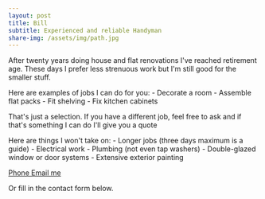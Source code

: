 ```yaml
---
layout: post
title: Bill
subtitle: Experienced and reliable Handyman
share-img: /assets/img/path.jpg
---
```


After twenty years doing house and flat renovations I've reached retirement age. These days I prefer less strenuous work but I'm still good for the smaller stuff.

Here are examples of jobs I can do for you:
    - Decorate a room
    - Assemble flat packs
    - Fit shelving
    - Fix kitchen cabinets

That's just a selection. If you have a different job, feel free to ask and if that's something I can do I'll give you a quote

Here are things I won't take on:
    - Longer jobs (three days maximum is a guide) 
    - Electrical work
    - Plumbing (not even tap washers)
    - Double-glazed window or door systems
    - Extensive exterior painting
  

<a href="tel:643643636363}" title="Call me on 53535353535">
    <span class="fa-stack fa-lg" aria-hidden="true">
    <i class="fas fa-circle fa-stack-2x"></i>
    <i class="fas fa-phone fa-stack-1x fa-inverse"></i>
    </span>
    <span class="sr-only">Phone</span>
</a><a href="mailto:bill@billandzoe.uk" title="Email me at bill@billandzoe.uk">
      <span class="fa-stack fa-lg" aria-hidden="true">
        <i class="fas fa-circle fa-stack-2x"></i>
        <i class="fas fa-envelope fa-stack-1x fa-inverse"></i>
      </span>
      <span class="sr-only">Email me</span>
</a>

Or fill in the contact form below.



